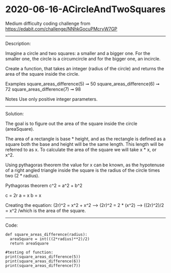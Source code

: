 # 2020-06-16-ACircleAndTwoSquares
Medium difficulty coding challenge from 
https://edabit.com/challenge/NNhkGocuPMcryW7GP

------------------------------------------------------------------------------------------------------------------------------------

Description:

Imagine a circle and two squares: a smaller and a bigger one. For the smaller one, the circle is a circumcircle and for the bigger one, an incircle.

Create a function, that takes an integer (radius of the circle) and returns the area of the square inside the circle.

Examples
square_areas_difference(5) ➞ 50
square_areas_difference(6) ➞ 72
square_areas_difference(7) ➞ 98

Notes
Use only positive integer parameters.

------------------------------------------------------------------------------------------------------------------------------------

Solution: 

The goal is to figure out the area of the square inside the circle (areaSquare). 

The area of a rectangle is base * height, and as the rectangle is defined as a square both the base and height will be the same length. This length will be referred to as x. To calculate the area of the square we will take x * x, or x^2.

Using pythagoras theorem the value for x can be known, as the hypotenuse of a right angled triangle inside the square is the radius of the circle times two (2 * radius).

Pythagoras theorem
c^2 = a^2 + b^2

c = 2r
a = x
b = x

Creating the equation:
(2r)^2 = x^2 + x^2 -->
(2r)^2 = 2 * (x^2) -->
((2r)^2)/2 = x^2  /which is the area of the square.

------------------------------------------------------------------------------------------------------------------------------------

Code:

    def square_areas_difference(radius):
      areaSquare = int(((2*radius)**2)/2)
      return areaSquare

    #testing of function:
    print(square_areas_difference(5))
    print(square_areas_difference(6))
    print(square_areas_difference(7))
